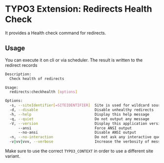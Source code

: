 # TYPO3 Extension: Redirects Health Check

It provides a Health check command for redirects.

## Usage

You can execute it on cli or via scheduler. The result is written to the redirect records

```sh
Description:
  Check health of redirects

Usage:
  redirects:checkhealth [options]

Options:
  -s, --siteIdentifier[=SITEIDENTIFIER]  Site is used for wildcard source hosts. It defaults to first site found.
  -d, --disable                          Disable unhealthy redirects
  -h, --help                             Display this help message
  -q, --quiet                            Do not output any message
  -V, --version                          Display this application version
      --ansi                             Force ANSI output
      --no-ansi                          Disable ANSI output
  -n, --no-interaction                   Do not ask any interactive question
  -v|vv|vvv, --verbose                   Increase the verbosity of messages: 1 for normal output, 2 for more verbose output and 3 for debug
```

Make sure to use the correct `TYPO3_CONTEXT` in order to use a different site variant. 